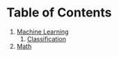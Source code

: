 # Table of Contents
1. [Machine Learning](<../2. Machine Learning/1. Table of Contents.md>)
   1. [Classification](<../2. Machine Learning Fundamentals in Python/1. Classification.md>) 
2. [Math](<../3. Math/Table of Contents.md>)